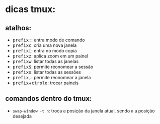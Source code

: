 dicas tmux:
=========

atalhos:
--------
* <kbd>prefix</kbd><kbd>:</kbd>: entra modo de comando
* <kbd>prefix</kbd><kbd>c</kbd>: cria uma nova janela
* <kbd>prefix</kbd><kbd>[</kbd>: entra no modo copia
* <kbd>prefix</kbd><kbd>z</kbd>: aplica zoom em um painel
* <kbd>prefix</kbd><kbd>w</kbd>: listar todas as janelas
* <kbd>prefix</kbd><kbd>$</kbd>: permite reonomear a sessão
* <kbd>prefix</kbd><kbd>s</kbd>: listar todas as sessões
* <kbd>prefix</kbd><kbd>,</kbd>: permite reonomear a janela
* <kbd>prefix</kbd>+<kbd>ctrol</kbd><kbd>o</kbd>: trocar paineis

comandos dentro do tmux:
---------
* ```swap-window -t n```: troca a posição da janela atual, sendo ```n``` a posição desejada
